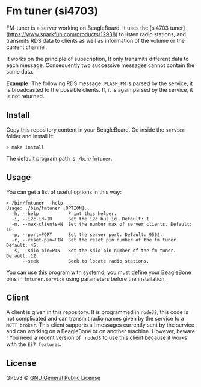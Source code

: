 # Fm tuner (si4703)

FM-tuner is a server working on BeagleBoard. It uses the [si4703 tuner] (https://www.sparkfun.com/products/12938) to listen radio stations, and transmits RDS data to clients as well as information of the volume or the current channel. 

It works on the principle of subscription, It only transmits different data to each message. Consequently two successive messages cannot contain the same data.

__Example:__ The following RDS message: `FLASH_FM` is parsed by the service, it is broadcasted to the possible clients. If, it is again parsed by the service, it is not returned.

## Install

Copy this repository content in your BeagleBoard. Go inside the `service` folder and install it:

```
> make install
```

The default program path is: `/bin/fmtuner`.

## Usage

You can get a list of useful options in this way:

```
> /bin/fmtuner --help
Usage: ./bin/fmtuner [OPTION]...
  -h, --help           Print this helper.
  -i, --i2c-id=ID      Set the i2c bus id. Default: 1.
  -m, --max-clients=N  Set the number max of server clients. Default: 10.
  -p, --port=PORT      Set the server port. Default: 9502.
  -r, --reset-pin=PIN  Set the reset pin number of the fm tuner. Default: 45.
  -s, --sdio-pin=PIN   Set the sdio pin number of the fm tuner. Default: 12.
      --seek           Seek to locate radio stations.
```

You can use this program with systemd, you must define your BeagleBone pins in `fmtuner.service` using parameters before the installation.

## Client

A client is given in this repository. It is programmed in `nodeJS`, this code is not complicated and can transmit radio names given by the service to a `MQTT broker`. This client supports all messages currently sent by the service and can working on a BeagleBone or on another machine. However, beware ! You need a recent version of ` nodeJS` to use this client because it works with the `ES7 features`.

## License

GPLv3 © [GNU General Public License](http://www.gnu.org/licenses/gpl-3.0.en.html)
